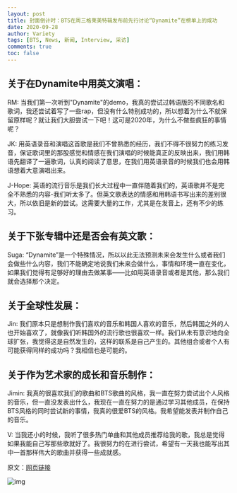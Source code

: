 ```yaml
---
layout: post
title: 封面倒计时：BTS在周三格莱美特辑发布前先行讨论“Dynamite”在榜单上的成功
date: 2020-09-28
author: Variety
tags: [BTS, News, 新闻, Interview, 采访]
comments: true
toc: false
---
```


## 关于在Dynamite中用英文演唱：

RM: 当我们第一次听到"Dynamite"的demo，我真的尝试过韩语版的不同歌名和歌词，我还尝试着写了一些rap，但没有什么特别成功的，所以想着为什么不就保留原样呢？就让我们大胆尝试一下吧！这可是2020年，为什么不做些疯狂的事情呢？

JK: 用英语录音和演唱这首歌是我们不曾熟悉的经历，我们不得不很努力的练习发音，保证歌词里的那股感觉和情感在我们演唱的时候能真正的反映出来，我们用韩语先翻译了一遍歌词，认真的阅读了意思，在我们用英语录音的时候我们也会用韩语想着大意演唱出来。

J-Hope: 英语的流行音乐是我们长大过程中一直伴随着我们的，英语歌并不是完全不熟悉的内容-我们听太多了。但英文歌表达的情感和用韩语书写出来的差别很大，所以依旧是新的尝试。这需要大量的工作，尤其是在发音上，还有不少的练习。

## 关于下张专辑中还是否会有英文歌：

Suga: “Dynamite”是一个特殊情况，所以以此无法预测未来会发生什么或者我们会做些什么内容，我们不能确定地说我们未来会做什么，事情和环境一直在变化，如果我们觉得有足够好的理由去做某事——比如用英语录音或者是其他，那么我们就会选择那个决定。

## 关于全球性发展：

Jin: 我们原本只是想制作我们喜欢的音乐和韩国人喜欢的音乐，然后韩国之外的人也开始喜欢了，就像我们听韩国外的流行歌也很喜欢一样。我们从未有意识地向全球扩张，我觉得这是自然发生的，这样的联系是自己产生的。其他组合或者个人有可能获得同样的成功吗？我相信也是可能的。

## 关于作为艺术家的成长和音乐制作：

Jimin: 我真的很喜欢我们的歌曲和BTS歌曲的风格，我一直在努力尝试出个人风格的音乐，但一直没发表出什么，我现在一直在努力的是通过学习其他成员，在保持BTS风格的同时尝试新的事情，我真的很爱BTS的风格。我希望能发表并制作自己的音乐。

V: 当我还小的时候，我听了很多热门单曲和其他成员推荐给我的歌，我总是觉得如果我能自己写那些歌就好了。我很努力的在进行尝试，希望有一天我也能写出其中一首那样伟大的歌曲并获得一些成就感。

原文：[网页链接](http://t.cn/A6bzwlki)

![img](https://tva1.sinaimg.cn/large/007S8ZIlly1gj7a6ya7hyj30j60qugni.jpg)